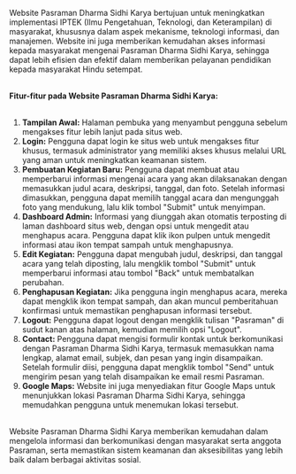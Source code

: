 <p>Website Pasraman Dharma Sidhi Karya bertujuan untuk meningkatkan implementasi IPTEK (Ilmu Pengetahuan, Teknologi, dan Keterampilan) di masyarakat, khususnya dalam aspek mekanisme, teknologi informasi, dan manajemen. Website ini juga memberikan kemudahan akses informasi kepada masyarakat mengenai Pasraman Dharma Sidhi Karya, sehingga dapat lebih efisien dan efektif dalam memberikan pelayanan pendidikan kepada masyarakat Hindu setempat.<br><br>

<b>Fitur-fitur pada Website Pasraman Dharma Sidhi Karya:</b><br><br>

1. <b>Tampilan Awal:</b> Halaman pembuka yang menyambut pengguna sebelum mengakses fitur lebih lanjut pada situs web.<br>
2. <b>Login:</b> Pengguna dapat login ke situs web untuk mengakses fitur khusus, termasuk administrator yang memiliki akses khusus melalui URL yang aman untuk meningkatkan keamanan sistem.<br>
3. <b>Pembuatan Kegiatan Baru:</b> Pengguna dapat membuat atau memperbarui informasi mengenai acara yang akan dilaksanakan dengan memasukkan judul acara, deskripsi, tanggal, dan foto. Setelah informasi dimasukkan, pengguna dapat memilih tanggal acara dan mengunggah foto yang mendukung, lalu klik tombol "Submit" untuk menyimpan.<br>
4. <b>Dashboard Admin:</b> Informasi yang diunggah akan otomatis terposting di laman dashboard situs web, dengan opsi untuk mengedit atau menghapus acara. Pengguna dapat klik ikon pulpen untuk mengedit informasi atau ikon tempat sampah untuk menghapusnya.<br>
5. <b>Edit Kegiatan:</b> Pengguna dapat mengubah judul, deskripsi, dan tanggal acara yang telah diposting, lalu mengklik tombol "Submit" untuk memperbarui informasi atau tombol "Back" untuk membatalkan perubahan.<br>
6. <b>Penghapusan Kegiatan:</b> Jika pengguna ingin menghapus acara, mereka dapat mengklik ikon tempat sampah, dan akan muncul pemberitahuan konfirmasi untuk memastikan penghapusan informasi tersebut.<br>
7. <b>Logout:</b> Pengguna dapat logout dengan mengklik tulisan "Pasraman" di sudut kanan atas halaman, kemudian memilih opsi "Logout".<br>
8. <b>Contact:</b> Pengguna dapat mengisi formulir kontak untuk berkomunikasi dengan Pasraman Dharma Sidhi Karya, termasuk memasukkan nama lengkap, alamat email, subjek, dan pesan yang ingin disampaikan. Setelah formulir diisi, pengguna dapat mengklik tombol "Send" untuk mengirim pesan yang telah disampaikan ke email resmi Pasraman.<br>
9. <b>Google Maps:</b> Website ini juga menyediakan fitur Google Maps untuk menunjukkan lokasi Pasraman Dharma Sidhi Karya, sehingga memudahkan pengguna untuk menemukan lokasi tersebut.<br><br>

Website Pasraman Dharma Sidhi Karya memberikan kemudahan dalam mengelola informasi dan berkomunikasi dengan masyarakat serta anggota Pasraman, serta memastikan sistem keamanan dan aksesibilitas yang lebih baik dalam berbagai aktivitas sosial.</p>
